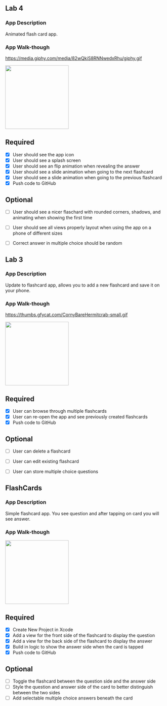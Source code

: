 ## Lab 4

### App Description
Animated flash card app. 

### App Walk-though
https://media.giphy.com/media/82wQkiS8RNNwedxRhu/giphy.gif

<img src=https://media.giphy.com/media/82wQkiS8RNNwedxRhu/giphy.gif width=200><br>

## Required
- [x] User should see the app icon 
- [x] User should see a splash screen
- [x] User should see an flip animation when revealing the answer
- [x] User should see a slide animation when going to the next flashcard
- [x] User should see a slide animation when going to the previous flashcard
- [x] Push code to GitHub
## Optional
- [ ] User should see a nicer flaschard with rounded corners, shadows, and animating when showing the first time
- [ ] User should see all views properly layout when using the app on a phone of different sizes
- [ ] Correct answer in multiple choice should be random





## Lab 3

### App Description
Update to flashcard app, allows you to add a new flashcard and save it on your phone.

### App Walk-though
https://thumbs.gfycat.com/CornyBareHermitcrab-small.gif

<img src=https://thumbs.gfycat.com/CornyBareHermitcrab-small.gif width=200><br>


## Required
- [x] User can browse through multiple flashcards
- [x] User can re-open the app and see previously created flashcards
- [x] Push code to GitHub
## Optional
- [ ] User can delete a flashcard
- [ ] User can edit existing flashcard
- [ ] User can store multiple choice questions




## FlashCards

### App Description
Simple flashcard app. You see question and after tapping on card you will see answer.

### App Walk-though

<img src=https://media.giphy.com/media/4QFAMOjO8YyejP9KzD/giphy.gif width=200><br>

## Required
- [x] Create New Project in Xcode
- [x] Add a view for the front side of the flashcard to display the question
- [x] Add a view for the back side of the flashcard to display the answer
- [x] Build in logic to show the answer side when the card is tapped
- [x] Push code to GitHub
## Optional
- [ ] Toggle the flashcard between the question side and the answer side
- [ ] Style the question and answer side of the card to better distinguish between the two sides
- [ ] Add selectable multiple choice answers beneath the card
